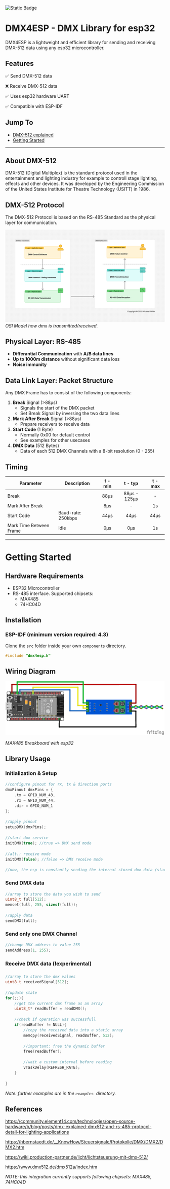 ![Static Badge](https://img.shields.io/badge/esp_idf-%3E%3D%204.3-8A2BE2)

# DMX4ESP - DMX Library for esp32
DMX4ESP is a lightweight and efficient library for sending and receiving DMX-512 data using any esp32 microcontroller.

## Features

✅ Send DMX-512 data

❌ Receive DMX-512 data

✅ Uses esp32 hardware UART

✅ Compatible with ESP-IDF

## Jump To

- [DMX-512 explained](https://www.notion.so/dmx4esp-20ba3a3d9aac800ba796f944bef388c0?pvs=21)
- [Getting Started](https://www.notion.so/dmx4esp-20ba3a3d9aac800ba796f944bef388c0?pvs=21)

--- 

## About DMX-512

DMX-512 (Digital Multiplex) is the standard protocol used in the entertainment and lighting industry for example to controll stage lighting, effects and other devices. It was developed by the Engineering Commission of the United States Institute for Theatre Technology (USITT) in 1986.

## DMX-512 Protocol

The DMX-512 Protocol is based on the RS-485 Standard as the physical layer for communication.

![OSI Model how dmx is transmitted/received.](./assets/osi_dmx512.png)
*OSI Model how dmx is transmitted/received.*



## Physical Layer: RS-485
- **Differantial Communication** with **A/B data lines**
- **Up to 1000m distance** without significant data loss
- **Noise immunity**


## Data Link Layer: Packet Structure

Any DMX Frame has to consist of the following components:

1. **Break** Signal (>88µs)
    - Signals the start of the DMX packet
    - Set Break Signal by inversing the two data lines
2. **Mark After Break** Signal (>88µs)
    - Prepare receivers to receive data
3. **Start Code** (1 Byte)
    - Normally 0x00 for default control
    - See examples for other usecases
4. **DMX Data** (512 Bytes)
    - Data of each 512 DMX Channels with a 8-bit resolution (0 - 255)


## Timing

| **Parameter** | **Description** | **t - min** | **t - typ** | **t - max** |
| --- | --- | :---: | :------:   | :---: |
| Break |  | 88µs | 88µs - 125µs | - |
| Mark After Break |  | 8µs | - | 1s |
| Start Code | Baud-rate: 250kbps | 44µs | 44µs | 44µs |
| Mark Time Between Frame | Idle | 0µs | 0µs | 1s |


---

# Getting Started

## Hardware Requirements

- ESP32 Microcontroller
- RS-485 interface. Supported chipsets:
    - MAX485
    - 74HC04D

## Installation

### ESP-IDF (minimum version required: 4.3)

Clone the `src` folder inside your own `components` directory.

```c
#include "dmx4esp.h"
```

## Wiring Diagram

![esp32-max485-wiring](./assets/esp32-max485-wiring.png)

*MAX485 Breakboard with esp32*

## Library Usage

### Initialization & Setup

```c
//configure pinout for rx, tx & direction ports
dmxPinout dmxPins = {
    .tx = GPIO_NUM_43,
    .rx = GPIO_NUM_44,
    .dir = GPIO_NUM_1
};

//apply pinout
setupDMX(dmxPins);

//start dmx service
initDMX(true); //true => DMX send mode

//alt.: receive mode
initDMX(false); //false => DMX receive mode 

//now, the esp is constantly sending the internal stored dmx data (startup: blackout)
```

### Send DMX data

```c
//array to store the data you wish to send
uint8_t full[512];
memset(full, 255, sizeof(full));

//apply data
sendDMX(full);
```

### Send only one DMX Channel

```c
//change DMX address to value 255
sendAddress(1, 255);
```

### Receive DMX data (❗experimental)

```c
//array to store the dmx values
uint8_t receivedSignal[512];

//update state
for(;;){
    //get the current dmx frame as an array
    uint8_t* readBuffer = readDMX();
		
    //check if operation was successfull
    if(readBuffer != NULL){
        //copy the received data into a static array
        memcpy(receivedSignal, readBuffer, 512);
				
        //important: free the dynamic buffer
        free(readBuffer);
				
        //wait a custom interval before reading
        vTaskDelay(REFRESH_RATE);
    }
		
}
```

*Note: further examples are in the `examples`  directory.*

## References

https://community.element14.com/technologies/open-source-hardware/b/blog/posts/dmx-explained-dmx512-and-rs-485-protocol-detail-for-lighting-applications

https://hbernstaedt.de/__KnowHow/Steuersignale/Protokolle/DMX/DMX2/DMX2.htm

https://wiki.production-partner.de/licht/lichtsteuerung-mit-dmx-512/

https://www.dmx512.de/dmx512a/index.htm

*NOTE: this integration currently supports following chipsets: MAX485, 74HC04D*